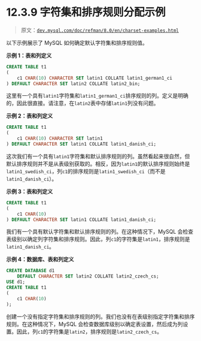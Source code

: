 # 12.3.9 字符集和排序规则分配示例

> 原文：[`dev.mysql.com/doc/refman/8.0/en/charset-examples.html`](https://dev.mysql.com/doc/refman/8.0/en/charset-examples.html)

以下示例展示了 MySQL 如何确定默认字符集和排序规则值。

**示例 1：表和列定义**

```sql
CREATE TABLE t1
(
    c1 CHAR(10) CHARACTER SET latin1 COLLATE latin1_german1_ci
) DEFAULT CHARACTER SET latin2 COLLATE latin2_bin;
```

这里有一个具有`latin1`字符集和`latin1_german1_ci`排序规则的列。定义是明确的，因此很直接。请注意，在`latin2`表中存储`latin1`列没有问题。

**示例 2：表和列定义**

```sql
CREATE TABLE t1
(
    c1 CHAR(10) CHARACTER SET latin1
) DEFAULT CHARACTER SET latin1 COLLATE latin1_danish_ci;
```

这次我们有一个具有`latin1`字符集和默认排序规则的列。虽然看起来很自然，但默认排序规则并不是从表级别获取的。相反，因为`latin1`的默认排序规则始终是`latin1_swedish_ci`，列`c1`的排序规则是`latin1_swedish_ci`（而不是`latin1_danish_ci`）。

**示例 3：表和列定义**

```sql
CREATE TABLE t1
(
    c1 CHAR(10)
) DEFAULT CHARACTER SET latin1 COLLATE latin1_danish_ci;
```

我们有一个具有默认字符集和默认排序规则的列。在这种情况下，MySQL 会检查表级别以确定列字符集和排序规则。因此，列`c1`的字符集是`latin1`，排序规则是`latin1_danish_ci`。

**示例 4：数据库、表和列定义**

```sql
CREATE DATABASE d1
    DEFAULT CHARACTER SET latin2 COLLATE latin2_czech_cs;
USE d1;
CREATE TABLE t1
(
    c1 CHAR(10)
);
```

创建一个没有指定字符集和排序规则的列。我们也没有在表级别指定字符集和排序规则。在这种情况下，MySQL 会检查数据库级别以确定表设置，然后成为列设置。因此，列`c1`的字符集是`latin2`，排序规则是`latin2_czech_cs`。
